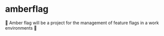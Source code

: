 # amberflag

💛 Amber flag will be a project for the management of feature flags in a work environments 🚥
